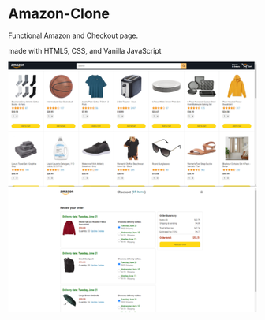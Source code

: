 # Amazon-Clone

Functional Amazon and Checkout page.

made with HTML5, CSS, and Vanilla JavaScript

![Local Image](Amazon%20clone.PNG)
![Local Image](amazon%20checkout%20clone.PNG)
